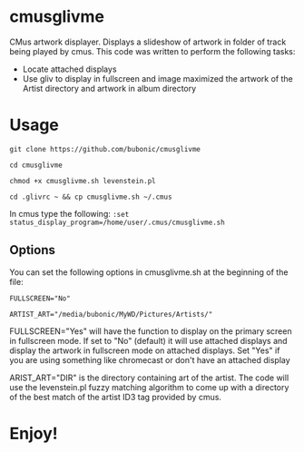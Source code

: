 # cmusglivme
CMus artwork displayer. Displays a slideshow of artwork in folder of track being played by cmus.
This code was written to perform the following tasks:
* Locate attached displays
* Use gliv to display in fullscreen and image maximized the artwork of the Artist directory and artwork in album directory

# Usage

`git clone https://github.com/bubonic/cmusglivme`

`cd cmusglivme`

`chmod +x cmusglivme.sh levenstein.pl`

`cd .glivrc ~ && cp cmusglivme.sh ~/.cmus`

In cmus type the following:
`:set status_display_program=/home/user/.cmus/cmusglivme.sh`


## Options
You can set the following options in cmusglivme.sh at the beginning of the file:

`FULLSCREEN="No"`

`ARTIST_ART="/media/bubonic/MyWD/Pictures/Artists/"`
 
FULLSCREEN="Yes"
will have the function to display on the primary screen in fullscreen mode. If set to "No" (default) it will use attached displays and display the artwork in fullscreen mode on attached displays. Set "Yes" if you are using something like chromecast or don't have an attached display
 
ARIST_ART="DIR"
is the directory containing art of the artist. The code will use the levenstein.pl fuzzy matching algorithm to come up with a directory of the best match of the artist ID3 tag provided by cmus. 

# Enjoy!
